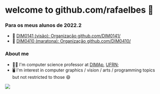 # welcome to github.com/rafaelbes 👋

### Para os meus alunos de 2022.2

- 📗 [DIM0141 (visão): Organização github.com/DIM0141/](https://github.com/DIM0141/)
- 📘 [DIM0410 (maratona): Organização github.com/DIM0410/](https://github.com/DIM0410/)

### About me

- 👨‍🏫 I'm computer science professor at [DIMAp](https://dimap.ufrn.br/), [UFRN](https//www.ufrn.br/);
- 🖥️ I'm interest in computer graphics / vision / arts / programming topics but not restricted to those 😄

![](https://github-readme-stats.vercel.app/api/top-langs/?username=rafaelbes)
